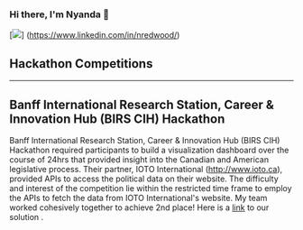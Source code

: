 ### Hi there, I'm Nyanda 👋  
  
[<img src="https://img.shields.io/badge/LinkedIn-0077B5?style=for-the-badge&logo=linkedin&logoColor=white">] (https://www.linkedin.com/in/nredwood/)


## Hackathon Competitions
---
## Banff International Research Station, Career & Innovation Hub (BIRS CIH) Hackathon
  
Banff International Research Station, Career & Innovation Hub (BIRS CIH) Hackathon required participants to build a visualization dashboard over the course of 24hrs that provided insight into the Canadian and American legislative process. Their partner, IOTO International (http://www.ioto.ca), provided APIs to access the political data on their website. The difficulty and interest of the competition lie within the restricted time frame to employ the APIs to fetch the data from IOTO International's website. My team worked cohesively together to achieve 2nd place! Here is a [link](https://github.com/maderaroja/BIRS_CIH_dashboard) to our solution .


<!--
**maderaroja/maderaroja** is a ✨ _special_ ✨ repository because its `README.md` (this file) appears on your GitHub profile.

Here are some ideas to get you started:

- 🔭 I’m currently working on ...
- 🌱 I’m currently learning ...
- 👯 I’m looking to collaborate on ...
- 🤔 I’m looking for help with ...
- 💬 Ask me about ...
- 📫 How to reach me: ...
- 😄 Pronouns: ...
- ⚡ Fun fact: ...
-->
